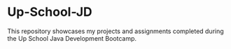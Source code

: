 # Up-School-JD
This repository showcases my projects and assignments completed during the Up School Java Development Bootcamp.
